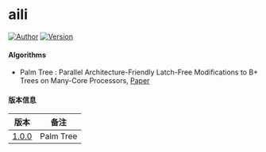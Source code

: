 # aili

[![Author](https://img.shields.io/badge/Author-UncP-brightgreen.svg)](https://github.com/UncP)
[![Version](https://img.shields.io/badge/Version-1.0.0-blue.svg)](https://github.com/UncP/aili)

#### Algorithms
* Palm Tree : Parallel Architecture-Friendly Latch-Free Modifications to B+ Trees on Many-Core Processors, [Paper](http://www.vldb.org/pvldb/vol4/p795-sewall.pdf)


#### 版本信息
| 版本 |           备注             |
|:------:|:---------------------------:|
| [1.0.0](https://github.com/UncP/aili/tree/1.0.0)  | Palm Tree |
